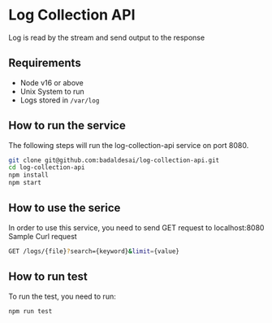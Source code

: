 Log Collection API
===================

Log is read by the stream and send output to the response

## Requirements
* Node v16 or above
* Unix System to run
* Logs stored in `/var/log` 

## How to run the service

The following steps will run the log-collection-api service on port 8080.
```bash
git clone git@github.com:badaldesai/log-collection-api.git
cd log-collection-api
npm install
npm start
```

## How to use the serice

In order to use this service, you need to send GET request to localhost:8080
Sample Curl request

```bash
GET /logs/{file}?search={keyword}&limit={value}
```



## How to run test

To run the test, you need to run:

```bash
npm run test
```
